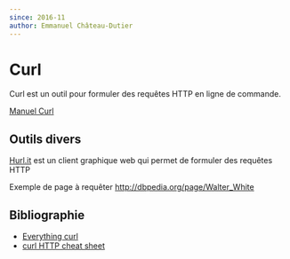 ```yaml
---
since: 2016-11
author: Emmanuel Château-Dutier
---
```


# Curl

Curl est un outil pour formuler des requêtes HTTP en ligne de commande.

[Manuel Curl](http://curl.haxx.se/docs/manpage.html)

## Outils divers

[Hurl.it](http://www.hurl.it) est un client graphique web qui permet de formuler des requêtes HTTP

Exemple de page à requêter
http://dbpedia.org/page/Walter_White

## Bibliographie

- [Everything curl](https://www.gitbook.com/book/bagder/everything-curl/details)
- [curl HTTP cheat sheet](http://bagder.github.io/curl-cheat-sheet/http-sheet.html)

